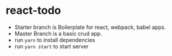 # react-todo
* Starter branch is Boilerplate for react, webpack, babel apps.  
* Master Branch is a basic crud app.
* run ```yarn``` to install dependencies 
* run ```yarn start``` to start server
